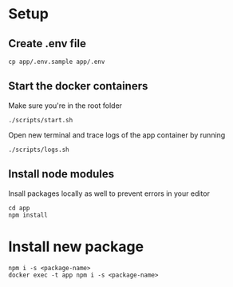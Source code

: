 # Setup

## Create .env file
```shell
cp app/.env.sample app/.env
```

## Start the docker containers
Make sure you're in the root folder
```shell
./scripts/start.sh
```

Open new terminal and trace logs of the app container by running
```shell
./scripts/logs.sh
```

## Install node modules
Insall packages locally as well to prevent errors in your editor
```shell
cd app
npm install
```

# Install new package
```shell
npm i -s <package-name>
docker exec -t app npm i -s <package-name>
```
